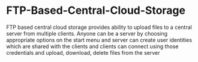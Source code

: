 # FTP-Based-Central-Cloud-Storage
FTP based central cloud storage provides ability to upload files to a central server from multiple clients. Anyone can be a server by choosing appropriate options on the start menu and server can create user identities which are shared with the clients and clients can connect using those credentials and upload, download, delete files from the server
